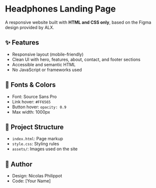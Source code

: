 # Headphones Landing Page

A responsive website built with **HTML and CSS only**, based on the Figma design provided by ALX.

## ✨ Features

- Responsive layout (mobile-friendly)
- Clean UI with hero, features, about, contact, and footer sections
- Accessible and semantic HTML
- No JavaScript or frameworks used

## 🎨 Fonts & Colors

- Font: Source Sans Pro
- Link hover: `#FF6565`
- Button hover: `opacity: 0.9`
- Max width: 1000px

## 📁 Project Structure

- `index.html`: Page markup
- `style.css`: Styling rules
- `assets/`: Images used on the site

## 🧑 Author

- Design: Nicolas Philippot
- Code: [Your Name]